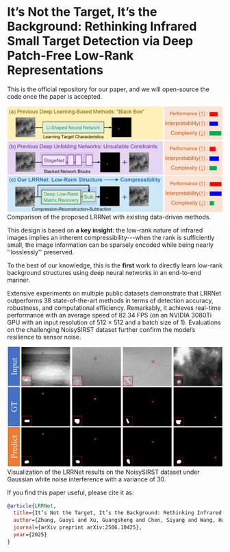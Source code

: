 # It’s Not the Target, It’s the Background: Rethinking Infrared Small Target Detection via Deep Patch-Free Low-Rank Representations

This is the official repository for our paper, and we will open-source the code once the paper is accepted.

![Comparison of the proposed LRRNet with existing data-driven methods.](https://github.com/HaLongbao/LRRNet/blob/main/teaser.png)
Comparison of the proposed LRRNet with existing data-driven methods.

This design is based on **a key insight**: the low-rank nature of infrared images implies an inherent compressibility---when the rank is sufficiently small, the image information can be sparsely encoded while being nearly ''losslessly'' preserved. 

To the best of our knowledge, this is the **first** work to directly learn low-rank background structures using deep neural networks in an end-to-end manner.

Extensive experiments on multiple public datasets demonstrate that LRRNet outperforms 38 state-of-the-art methods in terms of detection accuracy, robustness, and computational efficiency. Remarkably, it achieves real-time performance with an average speed of 82.34 FPS (on an NVIDIA 3080Ti GPU with an input resolution of 512 × 512 and a batch size of 1). Evaluations on the challenging NoisySIRST dataset further confirm the model’s resilience to sensor noise.

![](https://github.com/HaLongbao/LRRNet/blob/main/visual-v1.png)
Visualization of the LRRNet results on the NoisySIRST dataset under Gaussian white noise interference with a variance of 30.

If you find this paper useful, please cite it as:
```bibtex
@article{LRRNet,
  title={It’s Not the Target, It’s the Background: Rethinking Infrared Small Target Detection via Deep Patch-Free Low-Rank Representations},
  author={Zhang, Guoyi and Xu, Guangsheng and Chen, Siyang and Wang, Han and Zhang, Xiaohu},
  journal={arXiv preprint arXiv:2506.10425},
  year={2025}
}

